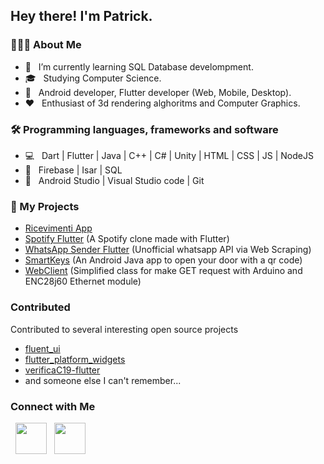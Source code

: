 <h2> Hey there! I'm Patrick.</h2>

<h3> 👨🏻‍💻 About Me </h3>

- 🔭 &nbsp; I’m currently learning SQL Database develompment.
- 🎓 &nbsp; Studying Computer Science.
- 💼 &nbsp; Android developer, Flutter developer (Web, Mobile, Desktop).
- ❤️ &nbsp; Enthusiast of 3d rendering alghoritms and Computer Graphics.


<h3>🛠 Programming languages, frameworks and software </h3>

- 💻 &nbsp; Dart | Flutter | Java | C++ | C# | Unity | HTML | CSS | JS | NodeJS
- 💾 &nbsp; Firebase | Isar | SQL
- 🔧 &nbsp; Android Studio | Visual Studio code | Git


<h3>🦺 My Projects </h3>
<ul>
  <li>
    <a href="https://ricevimentiapp.it">Ricevimenti App</a>
  </li>
  <li>
    <a href="https://github.com/patricknicolosi/spotify_flutter">Spotify Flutter</a> (A Spotify clone made with Flutter)
  </li>
  <li>
    <a href="https://github.com/patricknicolosi/whatsapp_sender_flutter">WhatsApp Sender Flutter</a> (Unofficial whatsapp API via Web Scraping) 
  </li>
  <li>
    <a href="https://github.com/patricknicolosi/smartkeys">SmartKeys</a> (An Android Java app to open your door with a qr code)
  </li>
  <li>
    <a href="https://github.com/patricknicolosi/webclient">WebClient</a> (Simplified class for make GET request with Arduino and ENC28j60 Ethernet module)
  </li>
</ul>


<h3>Contributed</h3>
Contributed to several interesting open source projects

- <a href="https://github.com/bdlukaa/fluent_ui">fluent_ui</a>
- <a href="https://github.com/stryder-dev/flutter_platform_widgets">flutter_platform_widgets</a>
- <a href="https://github.com/mastro993/verificaC19-flutter">verificaC19-flutter</a>
- and someone else I can't remember...


<h3>Connect with Me </h3>

<p align="left">
&nbsp; <a href="mailto:patricknicolosi99@gmail.com" target="_blank" rel="noopener noreferrer"><img src="https://img.icons8.com/plasticine/100/000000/gmail.png"  width="50" /></a>
&nbsp; <a href="https://linkedin.com/in/patricknicolosi" target="_blank" rel="noopener noreferrer"><img src="https://img.icons8.com/plasticine/100/000000/linkedin.png"  width="50" /></a>
</p>

